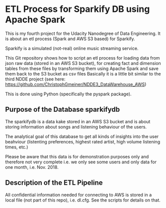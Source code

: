 # ETL Process for Sparkify DB using Apache Spark

This is my fourth project for the Udacity Nanodegree of Data Engineering. It is about an etl process (Spark and AWS S3 based) for Sparkify.

Sparkify is a simulated (not-real) online music streaming service.

This Git repository shows how to script an etl process for loading data from json raw data (stored in an AWS S3 bucket), for creating fact and dimension tables from these files by transforming them using Apache Spark and save them back to the S3 bucket as csv files Basically it is a little bit similar to the third NDDE project (see here: https://github.com/ChristophGmeiner/NDDE3_DataWarehouse_AWS)

This is done using Python (specifically the pyspark package).

## Purpose of the Database sparkifydb

The sparkifydb is a data kake stored in an AWS S3 bucket and is about storing information about songs and listening behaviour of the users.

The analytical goal of this database to get all kinds of insights into the user beahviour (listenting preferences, highest rated artist, high volume listening times, etc.)

Please be aware that this data is for demonstration purposes only and therefore not very complete i.e. we only see some users and only data for one month, i.e. Nov. 2018.

## Description of the ETL Pipeline

All confidential information needed for connecting to AWS is stored in a local file (not part of this repo), i.e. dl.cfg. See the scripts for details on that.